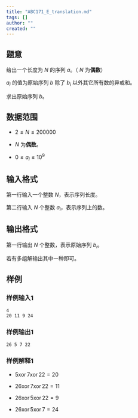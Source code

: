 ```yaml
---
title: "ABC171_E_translation.md"
tags: []
author: ""
created: ""
---
```


## 题意

给出一个长度为 $N$ 的序列 $a$。（ $N$ 为**偶数**）

$a_i$ 的值为原始序列 $b$ 除了 $b_i$ 以外其它所有数的异或和。

求出原始序列 $b$。

## 数据范围

- $2 \leq N \leq 200000$

- $N$ 为**偶数**。

- $0 \leq a_i \leq 10^9$

## 输入格式

第一行输入一个整数 $N$，表示序列长度。

第二行输入 $N$ 个整数 $a_i$，表示序列上的数。

## 输出格式

第一行输出 $N$ 个整数，表示原始序列 $b_i$。

若有多组解输出其中一种即可。

## 样例

### 样例输入1

```
4
20 11 9 24
```

### 样例输出1

```
26 5 7 22
```

### 样例解释1

- $5 \operatorname{xor} 7 \operatorname{xor} 22 = 20$

- $26 \operatorname{xor} 7 \operatorname{xor} 22 = 11$

- $26 \operatorname{xor} 5 \operatorname{xor} 22 = 9$

- $26 \operatorname{xor} 5 \operatorname{xor} 7 = 24$


